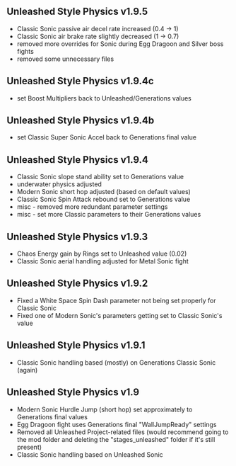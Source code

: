 ## Unleashed Style Physics v1.9.5
- Classic Sonic passive air decel rate increased (0.4 → 1)
- Classic Sonic air brake rate slightly decreased (1 → 0.7)
- removed more overrides for Sonic during Egg Dragoon and Silver boss fights
- removed some unnecessary files

## Unleashed Style Physics v1.9.4c
- set Boost Multipliers back to Unleashed/Generations values

## Unleashed Style Physics v1.9.4b
- set Classic Super Sonic Accel back to Generations final value

## Unleashed Style Physics v1.9.4
- Classic Sonic slope stand ability set to Generations value
- underwater physics adjusted
- Modern Sonic short hop adjusted (based on default values)
- Classic Sonic Spin Attack rebound set to Generations value
- misc - removed more redundant parameter settings
- misc - set more Classic parameters to their Generations values

## Unleashed Style Physics v1.9.3
- Chaos Energy gain by Rings set to Unleashed value (0.02)
- Classic Sonic aerial handling adjusted for Metal Sonic fight

## Unleashed Style Physics v1.9.2
- Fixed a White Space Spin Dash parameter not being set properly for Classic Sonic
- Fixed one of Modern Sonic's parameters getting set to Classic Sonic's value

## Unleashed Style Physics v1.9.1
- Classic Sonic handling based (mostly) on Generations Classic Sonic (again)

## Unleashed Style Physics v1.9
- Modern Sonic Hurdle Jump (short hop) set approximately to Generations final values
- Egg Dragoon fight uses Generations final "WallJumpReady" settings
- Removed all Unleashed Project-related files (would recommend going to the mod folder and deleting the "stages_unleashed" folder if it's still present)
- Classic Sonic handling based on Unleashed Sonic
